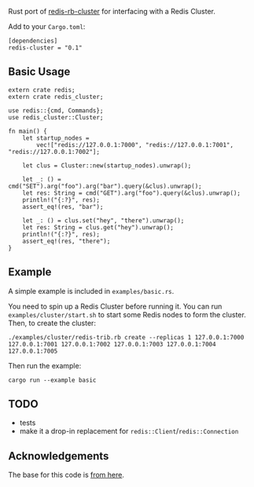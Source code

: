 Rust port of [redis-rb-cluster](https://github.com/antirez/redis-rb-cluster/blob/master/cluster.rb) for interfacing with a Redis Cluster.

Add to your `Cargo.toml`:

    [dependencies]
    redis-cluster = "0.1"

## Basic Usage

    extern crate redis;
    extern crate redis_cluster;
    
    use redis::{cmd, Commands};
    use redis_cluster::Cluster;
    
    fn main() {
        let startup_nodes =
            vec!["redis://127.0.0.1:7000", "redis://127.0.0.1:7001", "redis://127.0.0.1:7002"];
    
        let clus = Cluster::new(startup_nodes).unwrap();
    
        let _: () = cmd("SET").arg("foo").arg("bar").query(&clus).unwrap();
        let res: String = cmd("GET").arg("foo").query(&clus).unwrap();
        println!("{:?}", res);
        assert_eq!(res, "bar");
    
        let _: () = clus.set("hey", "there").unwrap();
        let res: String = clus.get("hey").unwrap();
        println!("{:?}", res);
        assert_eq!(res, "there");
    }

## Example

A simple example is included in `examples/basic.rs`.

You need to spin up a Redis Cluster before running it. You can run `examples/cluster/start.sh` to start some Redis nodes to form the cluster. Then, to create the cluster:

    ./examples/cluster/redis-trib.rb create --replicas 1 127.0.0.1:7000 127.0.0.1:7001 127.0.0.1:7002 127.0.0.1:7003 127.0.0.1:7004 127.0.0.1:7005

Then run the example:

    cargo run --example basic

## TODO

- tests
- make it a drop-in replacement for `redis::Client`/`redis::Connection`

## Acknowledgements

The base for this code is [from here](https://github.com/tickbh/td_rredis).
